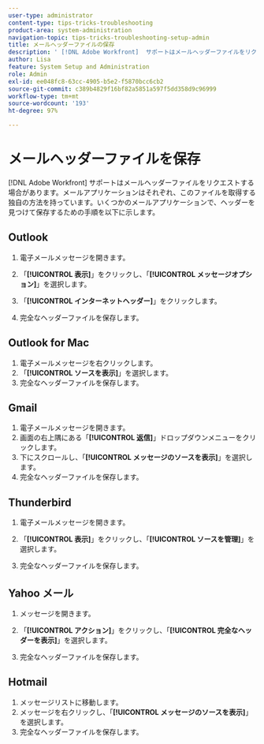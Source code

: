 ```yaml
---
user-type: administrator
content-type: tips-tricks-troubleshooting
product-area: system-administration
navigation-topic: tips-tricks-troubleshooting-setup-admin
title: メールヘッダーファイルの保存
description: ' [!DNL Adobe Workfront]  サポートはメールヘッダーファイルをリクエストする場合があります。メールアプリケーションはそれぞれ、このファイルを取得する独自の方法を持っています。いくつかのメールアプリケーションで、ヘッダーを見つけて保存するための手順を以下に示します。 [!DNL Outlook]'
author: Lisa
feature: System Setup and Administration
role: Admin
exl-id: ee048fc8-63cc-4905-b5e2-f5870bcc6cb2
source-git-commit: c389b4829f16bf82a5851a597f5dd358d9c96999
workflow-type: tm+mt
source-wordcount: '193'
ht-degree: 97%

---
```


# メールヘッダーファイルを保存

[!DNL Adobe Workfront] サポートはメールヘッダーファイルをリクエストする場合があります。メールアプリケーションはそれぞれ、このファイルを取得する独自の方法を持っています。いくつかのメールアプリケーションで、ヘッダーを見つけて保存するための手順を以下に示します。

## Outlook

1. 電子メールメッセージを開きます。
1. 「**[!UICONTROL 表示]**」をクリックし、「**[!UICONTROL メッセージオプション]**」を選択します。

1. 「**[!UICONTROL インターネットヘッダー]**」をクリックします。
1. 完全なヘッダーファイルを保存します。

## Outlook for Mac

1. 電子メールメッセージを右クリックします。
1. 「**[!UICONTROL ソースを表示]**」を選択します。
1. 完全なヘッダーファイルを保存します。

## Gmail

1. 電子メールメッセージを開きます。
1. 画面の右上隅にある「**[!UICONTROL 返信]**」ドロップダウンメニューをクリックします。
1. 下にスクロールし、「**[!UICONTROL メッセージのソースを表示]**」を選択します。
1. 完全なヘッダーファイルを保存します。

## Thunderbird

1. 電子メールメッセージを開きます。
1. 「**[!UICONTROL 表示]**」をクリックし、「**[!UICONTROL ソースを管理]**」を選択します。

1. 完全なヘッダーファイルを保存します。

## Yahoo メール

1. メッセージを開きます。
1. 「**[!UICONTROL アクション]**」をクリックし、「**[!UICONTROL 完全なヘッダーを表示]**」を選択します。

1. 完全なヘッダーファイルを保存します。

## Hotmail

1. メッセージリストに移動します。
1. メッセージを右クリックし、「**[!UICONTROL メッセージのソースを表示]**」を選択します。
1. 完全なヘッダーファイルを保存します。
